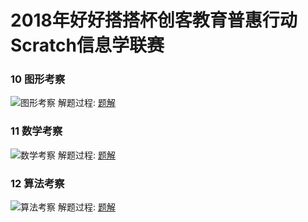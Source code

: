 # 2018年好好搭搭杯创客教育普惠行动Scratch信息学联赛


### 10 图形考察
![图形考察](./s1-01/s1-01.png)
解题过程: [题解](./s1-01/README.md)

### 11 数学考察
![数学考察](./s1-02/s1-02.png)
解题过程: [题解](./s1-02/README.md)

### 12 算法考察
![算法考察](./s1-03/s1-03.png)
解题过程: [题解](./s1-03/README.md)

